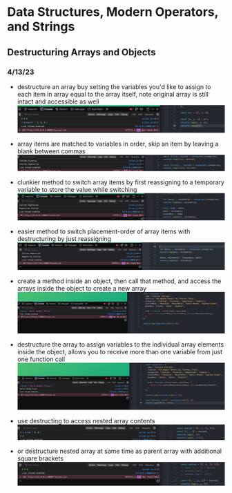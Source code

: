 # Data Structures, Modern Operators, and Strings

## Destructuring Arrays and Objects

### 4/13/23
- destructure an array buy setting the variables you'd like to assign to each item in array equal to the array itself, note original array is still intact and accessible as well
![alt](../images/09-data-structures/0901-destructuring/2023-04-13-1.png)

- array items are matched to variables in order, skip an item by leaving a blank between commas
![alt](../images/09-data-structures/0901-destructuring/2023-04-13-2.png)

- clunkier method to switch array items by first reassigning to a temporary variable to store the value while switching
![alt](../images/09-data-structures/0901-destructuring/2023-04-13-3a.png)

- easier method to switch placement-order of array items with destructuring by just reassigning
![alt](../images/09-data-structures/0901-destructuring/2023-04-13-3b.png)

- create a method inside an object, then call that method, and access the arrays inside the object to create a new array
![alt](../images/09-data-structures/0901-destructuring/2023-04-13-4a.png)

- destructure the array to assign variables to the individual array elements inside the object, allows you to receive more than one variable from just one function call
![alt](../images/09-data-structures/0901-destructuring/2023-04-13-4b.png)

- use destructing to access nested array contents
![alt](../images/09-data-structures/0901-destructuring/2023-04-13-5a.png)

- or destructure nested array at same time as parent array with additional square brackets
![alt](../images/09-data-structures/0901-destructuring/2023-04-13-5b.png)
